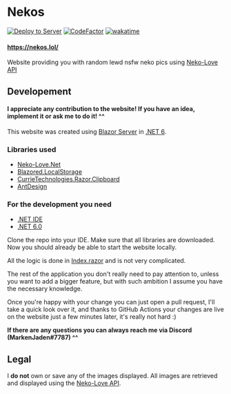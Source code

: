# Nekos
[![Deploy to Server](https://github.com/MarkenJaden/Nekos/actions/workflows/deploy.yml/badge.svg)](https://github.com/MarkenJaden/Nekos/actions/workflows/deploy.yml)
[![CodeFactor](https://www.codefactor.io/repository/github/markenjaden/nekos.lol/badge)](https://www.codefactor.io/repository/github/markenjaden/nekos.lol)
[![wakatime](https://wakatime.com/badge/github/MarkenJaden/Nekos.svg)](https://wakatime.com/badge/github/MarkenJaden/Nekos)

#### https://nekos.lol/
Website providing you with random lewd nsfw neko pics using [Neko-Love API](https://neko-love.xyz/)

## Developement

#### I appreciate any contribution to the website! If you have an idea, implement it or ask me to do it! ^^

This website was created using [Blazor Server](https://dotnet.microsoft.com/en-us/apps/aspnet/web-apps/blazor) in [.NET 6](https://dotnet.microsoft.com/en-us/download/dotnet/6.0).

### Libraries used
* [Neko-Love.Net](https://github.com/MarkenJaden/Neko-Love.Net)
* [Blazored.LocalStorage](https://github.com/Blazored/LocalStorage)
* [CurrieTechnologies.Razor.Clipboard](https://github.com/Basaingeal/Razor.Clipboard)
* [AntDesign](https://github.com/ant-design-blazor/ant-design-blazor)

### For the development you need
* [.NET IDE](https://dotnet.microsoft.com/en-us/platform/tools)
* [.NET 6.0](https://dotnet.microsoft.com/en-us/download/dotnet/6.0)

Clone the repo into your IDE. Make sure that all libraries are downloaded. Now you should already be able to start the website locally.

All the logic is done in [Index.razor](https://github.com/MarkenJaden/Nekos/blob/master/Nekos/Pages/Index.razor) and is not very complicated.

The rest of the application you don't really need to pay attention to, unless you want to add a bigger feature, but with such ambition I assume you have the necessary knowledge.

Once you're happy with your change you can just open a pull request, I'll take a quick look over it, and thanks to GitHub Actions your changes are live on the website just a few minutes later, it's really not hard :)

**If there are any questions you can always reach me via Discord (MarkenJaden#7787) ^^**

## Legal

I **do not** own or save any of the images displayed. All images are retrieved and displayed using the [Neko-Love API](https://neko-love.xyz/api/v1/).
